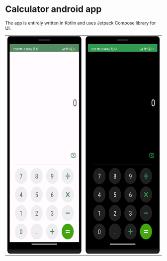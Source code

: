 Calculator android app
=====================================
The app is entirely written in Kotlin and uses Jetpack Compose library for UI.

<table>
  <tr>
    <td><img alt = "Light mode calculator screenshot" src="docs/images/calculator_screenshot_light.png" width="311" height="700"></td>
    <td><img alt = "Dark mode calculator screenshot" src="docs/images/calculator_screenshot_dark.png" width="311" height="700"></td>
  </tr>
</table>

